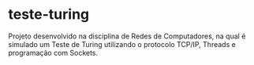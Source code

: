 # teste-turing
Projeto desenvolvido na disciplina de Redes de Computadores, na qual é simulado um Teste de Turing utilizando o protocolo TCP/IP, Threads e programação com Sockets.
